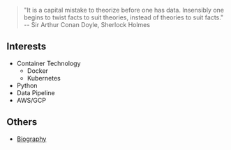 > "It is a capital mistake to theorize before one has data. Insensibly one begins to twist facts to suit theories, instead of theories to suit facts." -- Sir Arthur Conan Doyle, Sherlock Holmes

## Interests
- Container Technology
    - Docker
    - Kubernetes
- Python
- Data Pipeline
- AWS/GCP

## Others
- [Biography](https://github.com/zaltoprofen/zaltoprofen/blob/master/Biography.md)

<!--
**zaltoprofen/zaltoprofen** is a ✨ _special_ ✨ repository because its `README.md` (this file) appears on your GitHub profile.

Here are some ideas to get you started:

- 🔭 I’m currently working on ...
- 🌱 I’m currently learning ...
- 👯 I’m looking to collaborate on ...
- 🤔 I’m looking for help with ...
- 💬 Ask me about ...
- 📫 How to reach me: ...
- 😄 Pronouns: ...
- ⚡ Fun fact: ...
-->
